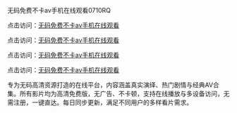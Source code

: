 无码免费不卡av手机在线观看0710RQ

点击访问：<a href="https://heiliaowzu4ur.pages.dev">无码免费不卡av手机在线观看</a> 

点击访问：<a href="https://heiliaowzu4ur.pages.dev">无码免费不卡av手机在线观看</a> 

点击访问：<a href="https://heiliaowzu4ur.pages.dev">无码免费不卡av手机在线观看</a> 

点击访问：<a href="https://heiliaowzu4ur.pages.dev">无码免费不卡av手机在线观看</a>

专为无码高清资源打造的在线平台，内容涵盖真实演绎、热门剧情与经典AV合集。所有影片均为高清免费版，无广告、不卡顿，支持在线播放与多设备访问，无需注册，一键直达。每日同步更新，满足不同用户的多样看片需求。

<span style="display:none;">[Canonical link](https://github.com/Y20250710U/So8)</span>
